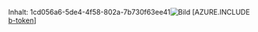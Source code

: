 Inhalt: 1cd056a6-5de4-4f58-802a-7b730f63ee41![Bild](6bf02074-0cbf-4ead-affb-b8ac4a4dff83.png)
[AZURE.INCLUDE [b-token](480ff0ce-37d5-435f-b619-5e35e0587327.md)]
